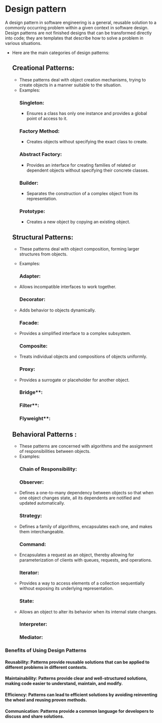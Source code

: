 # Design pattern
A design pattern in software engineering is a general, reusable solution to a commonly occurring problem within a given context in software design. 
Design patterns are not finished designs that can be transformed directly into code; they are templates that describe how to solve a problem in various situations.

- Here are the main categories of design patterns:
  ## Creational Patterns:
    - These patterns deal with object creation mechanisms, trying to create objects in a manner suitable to the situation.
    - Examples:
      ### Singleton:
      - Ensures a class has only one instance and provides a global point of access to it.
      ### Factory Method:
      - Creates objects without specifying the exact class to create.
      ### Abstract Factory:
      - Provides an interface for creating families of related or dependent objects without specifying their concrete classes.
      ### Builder:
      - Separates the construction of a complex object from its representation.
      ### Prototype:
      - Creates a new object by copying an existing object.

    ## Structural Patterns:
     - These patterns deal with object composition, forming larger structures from objects.
     - Examples:
  

       ### Adapter:  

    - Allows incompatible interfaces to work together.
      ### Decorator:  
    - Adds behavior to objects dynamically.
      ### Facade:  
    - Provides a simplified interface to a complex subsystem.
      ### Composite:  
    - Treats individual objects and compositions of objects uniformly.
      ### Proxy:  
    - Provides a surrogate or placeholder for another object.
      ### Bridge**:
      ### Filter**:
      ### Flyweight**:

    ## Behavioral Patterns :
    - These patterns are concerned with algorithms and the assignment of responsibilities between objects.
  - Examples:
    ### Chain of Responsibility:
    ### Observer:  
  - Defines a one-to-many dependency between objects so that when one object changes state, all its dependents are notified and updated automatically.
    ### Strategy:  
  - Defines a family of algorithms, encapsulates each one, and makes them interchangeable.
    ### Command:  
  - Encapsulates a request as an object, thereby allowing for parameterization of clients with queues, requests, and operations.
    ### Iterator:  
  - Provides a way to access elements of a collection sequentially without exposing its underlying representation.
    ### State:  
  - Allows an object to alter its behavior when its internal state changes.
    ### Interpreter:
    ### Mediator:


### Benefits of Using Design Patterns
#### Reusability:  Patterns provide reusable solutions that can be applied to different problems in different contexts.
#### Maintainability:  Patterns provide clear and well-structured solutions, making code easier to understand, maintain, and modify.
#### Efficiency:  Patterns can lead to efficient solutions by avoiding reinventing the wheel and reusing proven methods.
#### Communication:  Patterns provide a common language for developers to discuss and share solutions.
